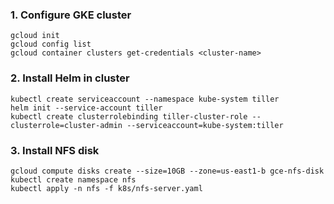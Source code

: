 
### 1. Configure GKE cluster
```
gcloud init
gcloud config list
gcloud container clusters get-credentials <cluster-name>
```

### 2. Install Helm in cluster
```
kubectl create serviceaccount --namespace kube-system tiller
helm init --service-account tiller
kubectl create clusterrolebinding tiller-cluster-role --clusterrole=cluster-admin --serviceaccount=kube-system:tiller
```
### 3. Install NFS disk
```
gcloud compute disks create --size=10GB --zone=us-east1-b gce-nfs-disk
kubectl create namespace nfs
kubectl apply -n nfs -f k8s/nfs-server.yaml
```
